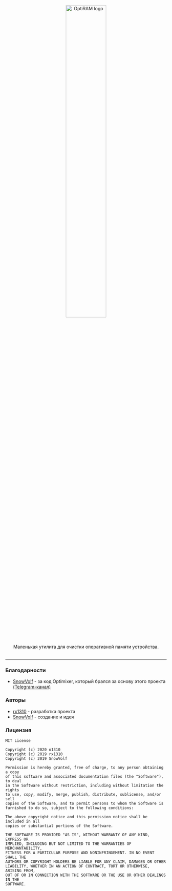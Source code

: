 <p align="center">
  <a href="https://o1310.github.io">
    <img src="https://raw.githubusercontent.com/rx1310/optiram/master/app-logo.png" alt="OptiRAM logo" width="50%">
  </a>
</p>
<br>
<p align="center">Маленькая утилита для очистки оперативной памяти устройства.
  <br><br>
  <!--a href="https://github.com/rx1310/optiram/releases">Github Releases</a-->
</p>

---

### Благодарности
* [SnowVolf](https://t.me/SnowVolf) - за код Optimixer, который брался за основу этого проекта [(Telegram-канал\)](https://t.me/VolfsChannel)

### Авторы
* [rx1310](https://github.com/rx1310) - разработка проекта
* [SnowVolf](https://t.me/SnowVolf) - создание и идея

### Лицензия
```
MIT License

Copyright (c) 2020 o1310
Copyright (c) 2019 rx1310
Copyright (c) 2019 SnowVolf

Permission is hereby granted, free of charge, to any person obtaining a copy
of this software and associated documentation files (the "Software"), to deal
in the Software without restriction, including without limitation the rights
to use, copy, modify, merge, publish, distribute, sublicense, and/or sell
copies of the Software, and to permit persons to whom the Software is
furnished to do so, subject to the following conditions:

The above copyright notice and this permission notice shall be included in all
copies or substantial portions of the Software.

THE SOFTWARE IS PROVIDED "AS IS", WITHOUT WARRANTY OF ANY KIND, EXPRESS OR
IMPLIED, INCLUDING BUT NOT LIMITED TO THE WARRANTIES OF MERCHANTABILITY,
FITNESS FOR A PARTICULAR PURPOSE AND NONINFRINGEMENT. IN NO EVENT SHALL THE
AUTHORS OR COPYRIGHT HOLDERS BE LIABLE FOR ANY CLAIM, DAMAGES OR OTHER
LIABILITY, WHETHER IN AN ACTION OF CONTRACT, TORT OR OTHERWISE, ARISING FROM,
OUT OF OR IN CONNECTION WITH THE SOFTWARE OR THE USE OR OTHER DEALINGS IN THE
SOFTWARE.
```
